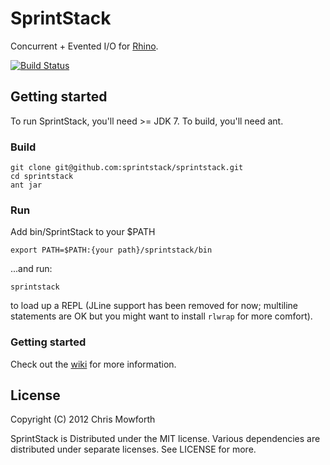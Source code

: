 # SprintStack

Concurrent + Evented I/O for [Rhino](http://www.mozilla.org/rhino/).

[![Build Status](https://travis-ci.org/sprintstack/sprintstack.png)](https://travis-ci.org/sprintstack/sprintstack)

## Getting started

To run SprintStack, you'll need >= JDK 7. To build, you'll need ant.

### Build

    git clone git@github.com:sprintstack/sprintstack.git
    cd sprintstack
    ant jar

### Run

Add bin/SprintStack to your $PATH

    export PATH=$PATH:{your path}/sprintstack/bin

...and run:

    sprintstack

to load up a REPL (JLine support has been removed for now; multiline statements are OK but you might want to install `rlwrap` for more comfort).

### Getting started

Check out the [wiki](https://github.com/sprintstack/sprintstack/wiki) for more information.

## License

Copyright (C) 2012 Chris Mowforth

SprintStack is Distributed under the MIT license. Various dependencies are distributed under separate licenses. See LICENSE for more.
